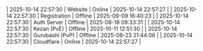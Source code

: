 | 2025-10-14 22:57:30 | Website | Online | 2025-10-14 22:57:27 |
| 2025-10-14 22:57:30 | Registration | Offline | 2025-09-09 16:40:23 |
| 2025-10-14 22:57:30 | Auth Server | Offline | 2025-08-18 09:33:31 |
| 2025-10-14 22:57:30 | Kezan (PvE) | Offline | 2025-10-11 12:51:30 |
| 2025-10-14 22:57:30 | Gurubashi (PvP) | Offline | 2025-08-23 21:44:06 |
| 2025-10-14 22:57:30 | Cloudflare | Online | 2025-10-14 22:57:27 |
